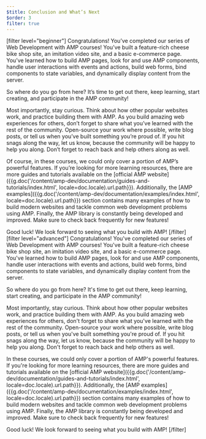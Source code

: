```yaml
---
$title: Conclusion and What’s Next
$order: 3
filter: true
---
```


[filter level="beginner"]
Congratulations! You’ve completed our series of Web Development with AMP courses! You’ve built a feature-rich cheese bike shop site, an imitation video site, and a basic e-commerce page. You’ve learned how to build AMP pages, look for and use AMP components, handle user interactions with events and actions, build web forms, bind components to state variables, and dynamically display content from the server.

So where do you go from here? It’s time to get out there, keep learning, start creating, and participate in the AMP community!

Most importantly, stay curious. Think about how other popular websites work, and practice building them with AMP. As you build amazing web experiences for others, don’t forget to share what you’ve learned with the rest of the community. Open-source your work where possible, write blog posts, or tell us when you’ve built something you’re proud of. If you hit snags along the way, let us know, because the community will be happy to help you along. Don’t forget to reach back and help others along as well.

Of course, in these courses, we could only cover a portion of AMP’s powerful features. If you’re looking for more learning resources, there are more guides and tutorials available on the [official AMP website]({{g.doc('/content/amp-dev/documentation/guides-and-tutorials/index.html', locale=doc.locale).url.path}}). Additionally, the [AMP examples]({{g.doc('/content/amp-dev/documentation/examples/index.html', locale=doc.locale).url.path}}) section contains many examples of how to build modern websites and tackle common web development problems using AMP. Finally, the AMP library is constantly being developed and improved. Make sure to check back frequently for new features!

Good luck! We look forward to seeing what you build with AMP!
[/filter]
[filter level="advanced"]
Congratulations! You've completed our series of Web Development with AMP courses! You've built a feature-rich cheese bike shop site, an imitation video site, and a basic e-commerce page. You've learned how to build AMP pages, look for and use AMP components, handle user interactions with events and actions, build web forms, bind components to state variables, and dynamically display content from the server.

So where do you go from here? It's time to get out there, keep learning, start creating, and participate in the AMP community!

Most importantly, stay curious. Think about how other popular websites work, and practice building them with AMP. As you build amazing web experiences for others, don't forget to share what you've learned with the rest of the community. Open-source your work where possible, write blog posts, or tell us when you've built something you're proud of. If you hit snags along the way, let us know, because the community will be happy to help you along. Don't forget to reach back and help others as well.

In these courses, we could only cover a portion of AMP's powerful features. If you're looking for more learning resources, there are more guides and tutorials available on the [official AMP website]({{g.doc('/content/amp-dev/documentation/guides-and-tutorials/index.html', locale=doc.locale).url.path}}). Additionally, the [AMP examples]({{g.doc('/content/amp-dev/documentation/examples/index.html', locale=doc.locale).url.path}}) section contains many examples of how to build modern websites and tackle common web development problems using AMP. Finally, the AMP library is constantly being developed and improved. Make sure to check back frequently for new features!

Good luck! We look forward to seeing what you build with AMP!
[/filter]
